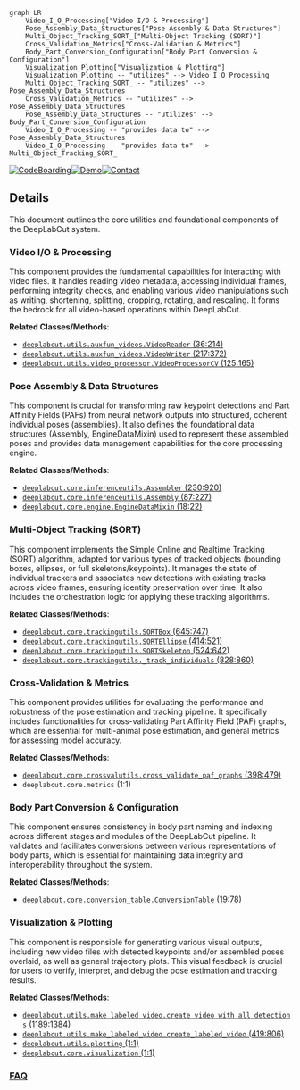 ```mermaid
graph LR
    Video_I_O_Processing["Video I/O & Processing"]
    Pose_Assembly_Data_Structures["Pose Assembly & Data Structures"]
    Multi_Object_Tracking_SORT_["Multi-Object Tracking (SORT)"]
    Cross_Validation_Metrics["Cross-Validation & Metrics"]
    Body_Part_Conversion_Configuration["Body Part Conversion & Configuration"]
    Visualization_Plotting["Visualization & Plotting"]
    Visualization_Plotting -- "utilizes" --> Video_I_O_Processing
    Multi_Object_Tracking_SORT_ -- "utilizes" --> Pose_Assembly_Data_Structures
    Cross_Validation_Metrics -- "utilizes" --> Pose_Assembly_Data_Structures
    Pose_Assembly_Data_Structures -- "utilizes" --> Body_Part_Conversion_Configuration
    Video_I_O_Processing -- "provides data to" --> Pose_Assembly_Data_Structures
    Video_I_O_Processing -- "provides data to" --> Multi_Object_Tracking_SORT_
```

[![CodeBoarding](https://img.shields.io/badge/Generated%20by-CodeBoarding-9cf?style=flat-square)](https://github.com/CodeBoarding/GeneratedOnBoardings)[![Demo](https://img.shields.io/badge/Try%20our-Demo-blue?style=flat-square)](https://www.codeboarding.org/demo)[![Contact](https://img.shields.io/badge/Contact%20us%20-%20contact@codeboarding.org-lightgrey?style=flat-square)](mailto:contact@codeboarding.org)

## Details

This document outlines the core utilities and foundational components of the DeepLabCut system.

### Video I/O & Processing
This component provides the fundamental capabilities for interacting with video files. It handles reading video metadata, accessing individual frames, performing integrity checks, and enabling various video manipulations such as writing, shortening, splitting, cropping, rotating, and rescaling. It forms the bedrock for all video-based operations within DeepLabCut.


**Related Classes/Methods**:

- <a href="https://github.com/DeepLabCut/DeepLabCut/deeplabcut/utils/auxfun_videos.py#L36-L214" target="_blank" rel="noopener noreferrer">`deeplabcut.utils.auxfun_videos.VideoReader` (36:214)</a>
- <a href="https://github.com/DeepLabCut/DeepLabCut/deeplabcut/utils/auxfun_videos.py#L217-L372" target="_blank" rel="noopener noreferrer">`deeplabcut.utils.auxfun_videos.VideoWriter` (217:372)</a>
- <a href="https://github.com/DeepLabCut/DeepLabCut/deeplabcut/utils/video_processor.py#L125-L165" target="_blank" rel="noopener noreferrer">`deeplabcut.utils.video_processor.VideoProcessorCV` (125:165)</a>


### Pose Assembly & Data Structures
This component is crucial for transforming raw keypoint detections and Part Affinity Fields (PAFs) from neural network outputs into structured, coherent individual poses (assemblies). It also defines the foundational data structures (Assembly, EngineDataMixin) used to represent these assembled poses and provides data management capabilities for the core processing engine.


**Related Classes/Methods**:

- <a href="https://github.com/DeepLabCut/DeepLabCut/deeplabcut/core/inferenceutils.py#L230-L920" target="_blank" rel="noopener noreferrer">`deeplabcut.core.inferenceutils.Assembler` (230:920)</a>
- <a href="https://github.com/DeepLabCut/DeepLabCut/deeplabcut/core/inferenceutils.py#L87-L227" target="_blank" rel="noopener noreferrer">`deeplabcut.core.inferenceutils.Assembly` (87:227)</a>
- <a href="https://github.com/DeepLabCut/DeepLabCut/deeplabcut/core/engine.py#L18-L22" target="_blank" rel="noopener noreferrer">`deeplabcut.core.engine.EngineDataMixin` (18:22)</a>


### Multi-Object Tracking (SORT)
This component implements the Simple Online and Realtime Tracking (SORT) algorithm, adapted for various types of tracked objects (bounding boxes, ellipses, or full skeletons/keypoints). It manages the state of individual trackers and associates new detections with existing tracks across video frames, ensuring identity preservation over time. It also includes the orchestration logic for applying these tracking algorithms.


**Related Classes/Methods**:

- <a href="https://github.com/DeepLabCut/DeepLabCut/deeplabcut/core/trackingutils.py#L645-L747" target="_blank" rel="noopener noreferrer">`deeplabcut.core.trackingutils.SORTBox` (645:747)</a>
- <a href="https://github.com/DeepLabCut/DeepLabCut/deeplabcut/core/trackingutils.py#L414-L521" target="_blank" rel="noopener noreferrer">`deeplabcut.core.trackingutils.SORTEllipse` (414:521)</a>
- <a href="https://github.com/DeepLabCut/DeepLabCut/deeplabcut/core/trackingutils.py#L524-L642" target="_blank" rel="noopener noreferrer">`deeplabcut.core.trackingutils.SORTSkeleton` (524:642)</a>
- <a href="https://github.com/DeepLabCut/DeepLabCut/deeplabcut/core/trackingutils.py#L828-L860" target="_blank" rel="noopener noreferrer">`deeplabcut.core.trackingutils._track_individuals` (828:860)</a>


### Cross-Validation & Metrics
This component provides utilities for evaluating the performance and robustness of the pose estimation and tracking pipeline. It specifically includes functionalities for cross-validating Part Affinity Field (PAF) graphs, which are essential for multi-animal pose estimation, and general metrics for assessing model accuracy.


**Related Classes/Methods**:

- <a href="https://github.com/DeepLabCut/DeepLabCut/deeplabcut/core/crossvalutils.py#L398-L479" target="_blank" rel="noopener noreferrer">`deeplabcut.core.crossvalutils.cross_validate_paf_graphs` (398:479)</a>
- `deeplabcut.core.metrics` (1:1)


### Body Part Conversion & Configuration
This component ensures consistency in body part naming and indexing across different stages and modules of the DeepLabCut pipeline. It validates and facilitates conversions between various representations of body parts, which is essential for maintaining data integrity and interoperability throughout the system.


**Related Classes/Methods**:

- <a href="https://github.com/DeepLabCut/DeepLabCut/deeplabcut/core/conversion_table.py#L19-L78" target="_blank" rel="noopener noreferrer">`deeplabcut.core.conversion_table.ConversionTable` (19:78)</a>


### Visualization & Plotting
This component is responsible for generating various visual outputs, including new video files with detected keypoints and/or assembled poses overlaid, as well as general trajectory plots. This visual feedback is crucial for users to verify, interpret, and debug the pose estimation and tracking results.


**Related Classes/Methods**:

- <a href="https://github.com/DeepLabCut/DeepLabCut/deeplabcut/utils/make_labeled_video.py#L1189-L1384" target="_blank" rel="noopener noreferrer">`deeplabcut.utils.make_labeled_video.create_video_with_all_detections` (1189:1384)</a>
- <a href="https://github.com/DeepLabCut/DeepLabCut/deeplabcut/utils/make_labeled_video.py#L419-L806" target="_blank" rel="noopener noreferrer">`deeplabcut.utils.make_labeled_video.create_labeled_video` (419:806)</a>
- <a href="https://github.com/DeepLabCut/DeepLabCut/deeplabcut/utils/plotting.py#L1-L1" target="_blank" rel="noopener noreferrer">`deeplabcut.utils.plotting` (1:1)</a>
- <a href="https://github.com/DeepLabCut/DeepLabCut/deeplabcut/core/visualization.py#L1-L1" target="_blank" rel="noopener noreferrer">`deeplabcut.core.visualization` (1:1)</a>




### [FAQ](https://github.com/CodeBoarding/GeneratedOnBoardings/tree/main?tab=readme-ov-file#faq)